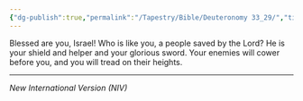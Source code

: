 ```yaml
---
{"dg-publish":true,"permalink":"/Tapestry/Bible/Deuteronomy 33_29/","title":"Deuteronomy 33:29","hide":true,"tags":["bible"],"dgHomeLink":true,"dgShowLocalGraph":true,"dgEnableSearch":true}
---
```


Blessed are you, Israel!
    Who is like you,
    a people saved by the Lord?
He is your shield and helper
    and your glorious sword.
Your enemies will cower before you,
    and you will tread on their heights.

---
*New International Version (NIV)*